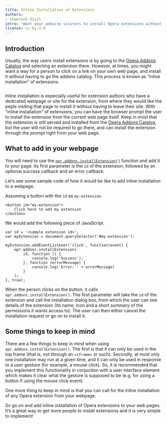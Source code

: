 ```yaml
---
title: Inline Installation of Extensions
authors:
- shwetank-dixit
intro: 'Want your website visitors to install Opera extensions without leaving your web page? Let us see how to get this done easily by using the process of inline installation.'
license: cc-by-3.0
---
```


## Introduction

Usually, the way users install extensions is by going to the [Opera Addons Catalog](http://addons.opera.com) and selecting an extension there. However, at times, you might want a way for a person to click on a link on your own web page, and install it without having to go the addons catalog. This process is known as “inline installation” of extensions.

<figure block="figure">
	<img elem="media" src="{{ page.url }}/installation.png" alt="">
</figure>

Inline installation is especially useful for extension authors who have a dedicated webpage or site for the extension, from where they would like the peple visiting that page to install it without having to leave their site. With “inline installation” of extensions, you can have the browser prompt the user to install the extension from the current web page itself. Keep in mind that the extension is still served and installed from the [Opera Addons Catalog](http://addons.opera.com), but the user will not be required to go there, and can install the extension through the prompt right from your web page.

## What to add in your webpage

You will need to use the [`opr.addons.installExtension()`](/extensions/addons-api/#method-installextension) function and add it to your page. Its first parameter is the `id` of the extension, followed by an optional success callback and an error callback.

Let’s see some sample code of how it would be like to add inline installation to a webpage.

Assuming a button with the `id` as `my-extension`.

	<button id="my-extension">
		Click here to add my extension
	</button>

We would add the following piece of JavaScript.

	var id = '<sample extension id>';
	var myExtension = document.querySelector('#my-extension');

	myExtension.addEventListener('click', function(event) {
		opr.addons.installExtension(
			id, function () {
				console.log('Success');
			}, function (errorMessage) {
				console.log('Error: ' + errorMessage)
			}
		);
	}, true);

When the person clicks on the button, it calls `opr.addons.installExtension()`. The first parameter will take the `id` of the extension and call the installation dialog box, from which the user can see details of the extension (Its name, icon and a short summary of the permissions it wants access to). The user can then either cancel the installation request or go on to install it.

## Some things to keep in mind

There are a few things to keep in mind when using `opr.addons.installExtension()`. The first is that it can only be used in the top frame (that is, not through an `<iframe>` or such). Secondly, at most only one installation may run at a given time, and it can only be used in response to a user gesture (for example, a mouse click). So, it is recommended that you implement this functionality in conjuction with a user interface element which makes it clear what the gesture is supposed to be (e.g. for using a button if using the mouse click event).

One more thing to keep in mind is that you can call for the inline installation of any Opera extension from your webpage.

So go on and add inline installation of Opera extensions to your web pages. It’s a great way to get more people to install extensions and it is very simple to implement!
